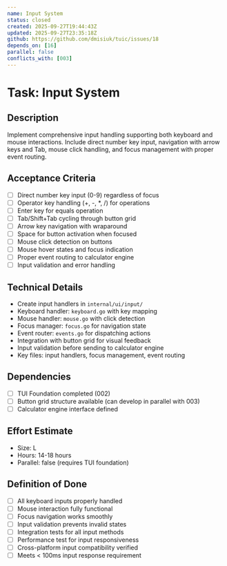 ```yaml
---
name: Input System
status: closed
created: 2025-09-27T19:44:43Z
updated: 2025-09-27T23:35:18Z
github: https://github.com/dmisiuk/tuic/issues/18
depends_on: [16]
parallel: false
conflicts_with: [003]
---
```


# Task: Input System

## Description
Implement comprehensive input handling supporting both keyboard and mouse interactions. Include direct number key input, navigation with arrow keys and Tab, mouse click handling, and focus management with proper event routing.

## Acceptance Criteria
- [ ] Direct number key input (0-9) regardless of focus
- [ ] Operator key handling (+, -, *, /) for operations
- [ ] Enter key for equals operation
- [ ] Tab/Shift+Tab cycling through button grid
- [ ] Arrow key navigation with wraparound
- [ ] Space for button activation when focused
- [ ] Mouse click detection on buttons
- [ ] Mouse hover states and focus indication
- [ ] Proper event routing to calculator engine
- [ ] Input validation and error handling

## Technical Details
- Create input handlers in `internal/ui/input/`
- Keyboard handler: `keyboard.go` with key mapping
- Mouse handler: `mouse.go` with click detection
- Focus manager: `focus.go` for navigation state
- Event router: `events.go` for dispatching actions
- Integration with button grid for visual feedback
- Input validation before sending to calculator engine
- Key files: input handlers, focus management, event routing

## Dependencies
- [ ] TUI Foundation completed (002)
- [ ] Button grid structure available (can develop in parallel with 003)
- [ ] Calculator engine interface defined

## Effort Estimate
- Size: L
- Hours: 14-18 hours
- Parallel: false (requires TUI foundation)

## Definition of Done
- [ ] All keyboard inputs properly handled
- [ ] Mouse interaction fully functional
- [ ] Focus navigation works smoothly
- [ ] Input validation prevents invalid states
- [ ] Integration tests for all input methods
- [ ] Performance test for input responsiveness
- [ ] Cross-platform input compatibility verified
- [ ] Meets < 100ms input response requirement
